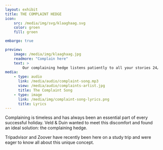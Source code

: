 ```yaml
---
layout: exhibit
title: THE COMPLAINT HEDGE
icon: 
    src: /media/img/svg/klaaghaag.svg
    color: groen
    fill: groen

embargo: true

preview: 
    image: /media/img/klaaghaag.jpg
    readmore: "Complain here"
    text: >
        Our complaining hedge listens patiently to all your stories 24/7.
media:
    - type: audio
      link: /media/audio/complaint-song.mp3
      view: /media/audio/complaints-artist.jpg
      title: The Complaint Song
    - type: image
      link: /media/img/complaint-song-lyrics.png
      title: Lyrics
---
```


Complaining is timeless and has always been an essential part of every successful holiday. Veld & Duin wanted to meet this discomfort and found an ideal solution: the complaining hedge.

Tripadvisor and Zoover have recently been here on a study trip and were eager to know all about this unique concept.
